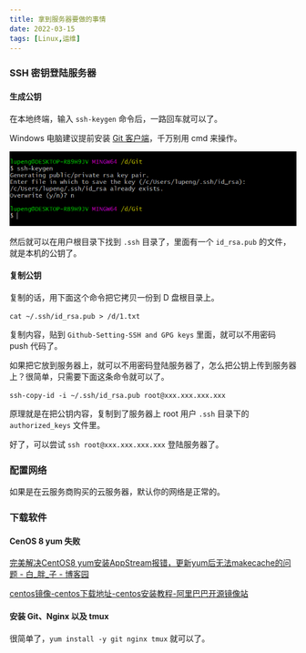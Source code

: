```yaml
---
title: 拿到服务器要做的事情
date: 2022-03-15
tags: [Linux,运维]
---
```


### SSH 密钥登陆服务器

#### 生成公钥

在本地终端，输入 `ssh-keygen` 命令后，一路回车就可以了。

Windows 电脑建议提前安装 [Git 客户端](https://gitforwindows.org/)，千万别用 cmd 来操作。

![](2022-03-15-get-server-first-do/image-20211102174256261.png)

然后就可以在用户根目录下找到 `.ssh` 目录了，里面有一个 `id_rsa.pub` 的文件，就是本机的公钥了。

#### 复制公钥

复制的话，用下面这个命令把它拷贝一份到 D 盘根目录上。

`cat ~/.ssh/id_rsa.pub > /d/1.txt`

复制内容，贴到 `Github-Setting-SSH and GPG keys` 里面，就可以不用密码 push 代码了。

如果把它放到服务器上，就可以不用密码登陆服务器了，怎么把公钥上传到服务器上？很简单，只需要下面这条命令就可以了。

`ssh-copy-id -i ~/.ssh/id_rsa.pub root@xxx.xxx.xxx.xxx`

原理就是在把公钥内容，复制到了服务器上 root 用户 `.ssh` 目录下的  `authorized_keys` 文件里。

好了，可以尝试 `ssh root@xxx.xxx.xxx.xxx` 登陆服务器了。

### 配置网络

如果是在云服务商购买的云服务器，默认你的网络是正常的。

### 下载软件

#### CenOS 8 yum 失败

[完美解决CentOS8 yum安装AppStream报错，更新yum后无法makecache的问题 - 白_胖_子 - 博客园](https://www.cnblogs.com/bpzblog/p/13918199.html)

[centos镜像-centos下载地址-centos安装教程-阿里巴巴开源镜像站](https://developer.aliyun.com/mirror/centos)



#### 安装 Git、Nginx 以及 tmux

很简单了，`yum install -y git nginx tmux`  就可以了。





